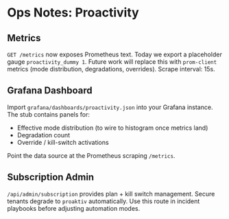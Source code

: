 # Ops Notes: Proactivity

## Metrics

`GET /metrics` now exposes Prometheus text. Today we export a placeholder gauge `proactivity_dummy 1`. Future work will replace this with `prom-client` metrics (mode distribution, degradations, overrides). Scrape interval: 15s.

## Grafana Dashboard

Import `grafana/dashboards/proactivity.json` into your Grafana instance. The stub contains panels for:

- Effective mode distribution (to wire to histogram once metrics land)
- Degradation count
- Override / kill-switch activations

Point the data source at the Prometheus scraping `/metrics`.

## Subscription Admin

`/api/admin/subscription` provides plan + kill switch management. Secure tenants degrade to `proaktiv` automatically. Use this route in incident playbooks before adjusting automation modes.
